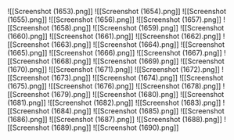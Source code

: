 ![[Screenshot (1653).png]]
![[Screenshot (1654).png]]
![[Screenshot (1655).png]]
![[Screenshot (1656).png]]
![[Screenshot (1657).png]]
![[Screenshot (1658).png]]
![[Screenshot (1659).png]]
![[Screenshot (1660).png]]
![[Screenshot (1661).png]]
![[Screenshot (1662).png]]
![[Screenshot (1663).png]]
![[Screenshot (1664).png]]
![[Screenshot (1665).png]]
![[Screenshot (1666).png]]
![[Screenshot (1667).png]]
![[Screenshot (1668).png]]
![[Screenshot (1669).png]]
![[Screenshot (1670).png]]
![[Screenshot (1671).png]]
![[Screenshot (1672).png]]
![[Screenshot (1673).png]]
![[Screenshot (1674).png]]
![[Screenshot (1675).png]]
![[Screenshot (1676).png]]
![[Screenshot (1678).png]]
![[Screenshot (1679).png]]
![[Screenshot (1680).png]]
![[Screenshot (1681).png]]
![[Screenshot (1682).png]]
![[Screenshot (1683).png]]
![[Screenshot (1684).png]]
![[Screenshot (1685).png]]
![[Screenshot (1686).png]]
![[Screenshot (1687).png]]
![[Screenshot (1688).png]]
![[Screenshot (1689).png]]
![[Screenshot (1690).png]]
